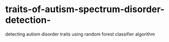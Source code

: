 # traits-of-autism-spectrum-disorder-detection-
detecting autism disorder traits using random forest classifier algorithm
